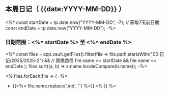 ## 本周日记（ {{date:YYYY-MM-DD}} ）

<%*
const startDate = tp.date.now("YYYY-MM-DD", -7); // 获取7天前日期
const endDate = tp.date.now("YYYY-MM-DD");
-%>

### 日期范围：<%= startDate %> 至 <%= endDate %>

<%*
const files = app.vault.getFiles().filter(file => 
  file.path.startsWith("00 日记/2025/2025-2") &&  // 替换路径
  file.name >= startDate && 
  file.name <= endDate
);
files.sort((a, b) => a.name.localeCompare(b.name));
-%>

<% files.forEach(file => { -%>
- [[<%= file.name.replace('.md', '') %>]]
<% }) %>

